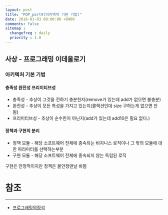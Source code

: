 ```yaml
---
layout: post
title: "POP_part9(아키텍처 기본 기법)"
date: 2018-01-03 09:00:00 +0900
comments: false
sitemap :
  changefreq : daily
  priority : 1.0
---
```


## 사상 - 프로그래밍 이데올로기

### 아키텍처 기본 기법

#### 충족성 완전성 프리미티브성

* 충족성 - 추상이 그것을 전하기 충분한지(remove가 있는데 add가 없으면 불충분)
* 완전성 - 추상이 모든 특성을 가지고 있는지(콜렉션인데 size 구하는게 없으면 안됨)
* 프리미티브성 - 추상이 순수한지 아닌지(add가 있는데 add10은 필요 없다.)

#### 정책과 구현의 분리

* 정책 모듈 - 해당 소프트웨어 전체에 종속되는 비지니스 로직이나 그 밖의 모듈에 대한 파라미터를 선택하는부분
* 구현 모듈 - 해당 소프트웨어 전체에 종속되지 않는 독립된 로직

구현은 안정적이지만 정책은 불안정맨날 바뀜


# 참조 
-----
* [프로그래밍의정석](http://www.yes24.com/24/Goods/55254076?Acode=101)
